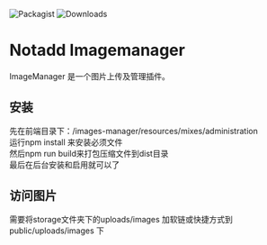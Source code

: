 ![Packagist](https://img.shields.io/packagist/v/notadd/imagesmanager.svg)
![Downloads](https://img.shields.io/packagist/dt/notadd/imagesmanager.svg)

# Notadd Imagemanager

ImageManager 是一个图片上传及管理插件。

## 安装

先在前端目录下：/images-manager/resources/mixes/administration	  
运行npm install 来安装必须文件	    
然后npm run build来打包压缩文件到dist目录	    
最后在后台安装和启用就可以了	    

## 访问图片 
需要将storage文件夹下的uploads/images 加软链或快捷方式到 public/uploads/images 下	
